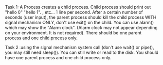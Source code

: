 

Task 1: A Process creates a child process. Child process should print out "hello 0" "hello 1". , etc... 1 line per second. After a certain number of seconds (user input), 
the parent process should kill the child process WITH signal mechanism ONLY, don't use exit() on the child. You can use alarm() which may show the "Alarm clock". (Alarm clock may not appear depending on your environment. It is not required).
There should be one parent process and one child process only.

Task 2 :using the signal mechanism system call (don't use wait() or pipe(), you may still need sleep()). 
You can still write or read to the disk. You should have one parent process and one child process only.
